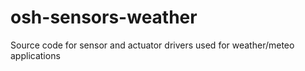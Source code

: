 # osh-sensors-weather
Source code for sensor and actuator drivers used for weather/meteo applications
